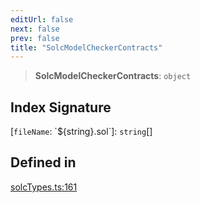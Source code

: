 ```yaml
---
editUrl: false
next: false
prev: false
title: "SolcModelCheckerContracts"
---
```


> **SolcModelCheckerContracts**: `object`

## Index Signature

 \[`fileName`: \`$\{string\}.sol\`\]: `string`[]

## Defined in

[solcTypes.ts:161](https://github.com/evmts/tevm-monorepo/blob/main/bundler-packages/solc/src/solcTypes.ts#L161)

